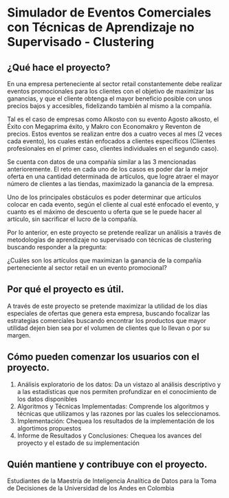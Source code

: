 # Simulador de Eventos Comerciales con Técnicas de Aprendizaje no Supervisado - Clustering


## ¿Qué hace el proyecto?

En una empresa perteneciente al sector retail constantemente debe realizar eventos promocionales para los clientes con el objetivo de maximizar las
ganancias, y que el cliente obtenga el mayor beneficio posible con unos precios bajos y accesibles, fidelizando también al mismo a la compañía. 

Tal es el caso de empresas como Alkosto con su evento Agosto alkosto, el Éxito con Megaprima éxito, y Makro con Economakro y Reventon de
precios. Estos eventos se realizan entre dos a cuatro veces al mes (2 veces cada evento), los cuales están enfocados a clientes específicos
(Clientes profesionales en el primer caso, clientes individuales en el segundo caso). 

Se cuenta con datos de una compañía similar a las 3 mencionadas anterioremente. El reto en cada uno de los casos es poder dar la mejor oferta en una cantidad determinada de artículos, que logre atraer el mayor número de clientes a las tiendas, maximizado la ganancia de la empresa. 

Uno de los principales obstáculos es poder determinar que artículos colocar en cada evento, según el cliente al cual esté enfocado el evento, y cuanto es el máximo de descuento u oferta que se le puede hacer al artículo, sin sacrificar el lucro
de la compañía.

Por lo anterior, en este proyecto se pretende realizar un análisis a través de metodologías de aprendizaje no supervisado con técnicas de clustering buscando responder a la pregunta: 

¿Cuáles son los artículos que maximizan la ganancia de la compañía perteneciente al sector retail en un evento promocional?


##  Por qué el proyecto es útil.

A través de este proyecto se pretende maximizar la utilidad de los días especiales de ofertas que genera esta empresa, buscando focalizar las estrategias comerciales buscando encontrar los productos que mayor utilidad dejen bien sea por el volumen de clientes que lo llevan o por su margen.

## Cómo pueden comenzar los usuarios con el proyecto.
1. Análisis exploratorio de los datos: Da un vistazo al análisis descriptivo y a las estadísticas que nos permiten profundizar en el conocimiento de los datos disponibles
2. Algoritmos y Técnicas Implementadas: Comprende los algoritmos y técnicas que utilizamos y las razones por las cuales los seleccionamos.
3. Implementación: Chequea los resultados de la implementación de los algortimos propuestos
4. Informe de Resultados y Conclusiones: Chequea los avances del proyecto y el estado de su implementación


## Quién mantiene y contribuye con el proyecto.
Estudiantes de la Maestría de Inteligencia Analítica de Datos para la Toma de Decisiones de la Universidad de los Andes en Colombia
